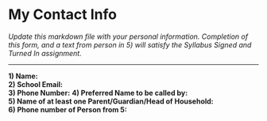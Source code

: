 # My Contact Info

_Update this markdown file with your personal information. Completion of this form, and a text from person in 5) will satisfy the Syllabus Signed and Turned In assignment._

---

**1) Name:**  
**2) School Email:**  
**3) Phone Number:** 
**4) Preferred Name to be called by:**  
**5) Name of at least one Parent/Guardian/Head of Household:**  
**6) Phone number of Person from 5:**  


